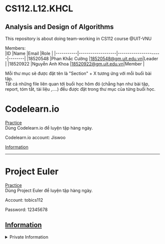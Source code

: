 
# CS112.L12.KHCL
## Analysis and Design of Algorithms
This repository is about doing team-working in CS112 course @UIT-VNU

Members:  
|ID         |Name               |Email                 |Role    |
|-----------|-------------------|----------------------|--------|
|18520548   |Phan Khắc Cường    |18520548@gm.uit.edu.vn|Leader  |
|18520922   |Nguyễn Anh Khoa    |18520922@gm.uit.edu.vn|Member  |

Mỗi thư mục sẽ được đặt tên là "Section" + X tương ứng với mỗi buổi bài tập.   
Tất cả những file liên quan tới buổi học hôm đó (chẳng hạn như bài tập, report, tóm tắt, tài liệu ,....) đều được đặt trong thư mục của từng buổi học.

# Codelearn.io
<a href="https://codelearn.io/home">Practice</a>  
Dùng Codelearn.io để luyện tập hàng ngày. 

<p>Codelearn.io account: Jiswoo </p>

<a href ="https://codelearn.io/profile/3571247"> Information </a>


-----------------------------

# Project Euler
<a href="https://projecteuler.net/">Practice</a>  
Dùng Project Euler để luyện tập hàng ngày. 

<p>Account: tobics112 </p>
<p>Password: 12345678 </p>

<a href ="https://projecteuler.net/account"> Information </a>
-------------------------------------------------------

<details>
<summary>Private Information</summary>
<h1>WeCode</h1>
<a href="https://khmt.uit.edu.vn/laptrinh/cs112-2021/login">wecode assignment</a>
<p>username: <i>Nhóm 15 - CS112.L12.KHCL</i></p>
</details>
